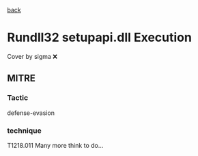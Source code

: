 [back](../index.md)
# Rundll32 setupapi.dll Execution
Cover by sigma :x: 
## MITRE
### Tactic
defense-evasion
### technique
T1218.011
Many more think to do...